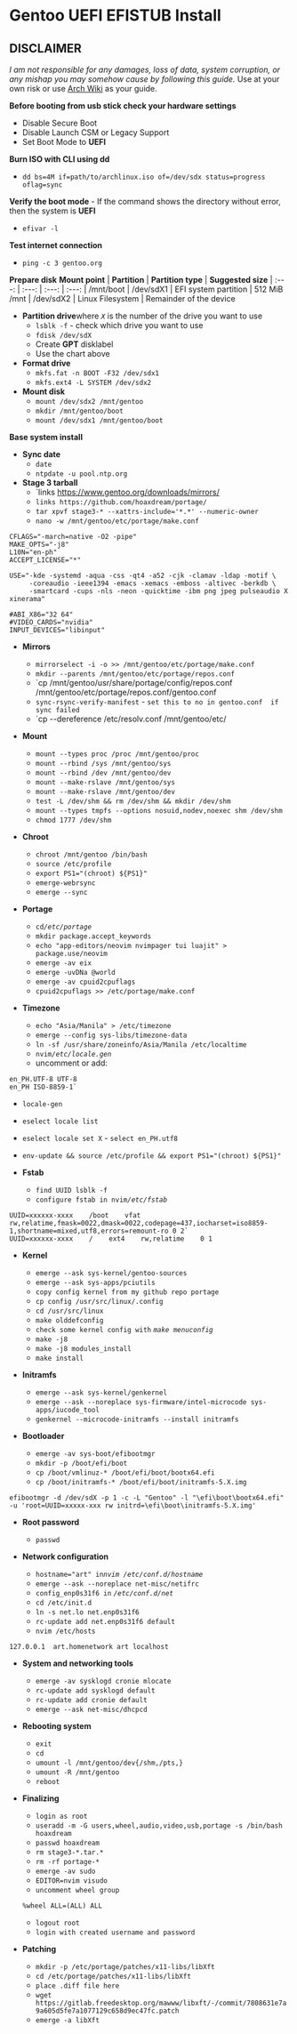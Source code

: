 # Gentoo UEFI EFISTUB Install
**DISCLAIMER**
---
_I am not responsible for any damages, loss of data, system corruption, or any mishap you may somehow cause by following this guide._
Use at your own risk or use [Arch Wiki](https://wiki.archlinux.org/index.php/installation_guide) as your guide.


**Before booting from usb stick check your hardware settings**
- Disable Secure Boot
- Disable Launch CSM or Legacy Support
- Set Boot Mode to **UEFI**

**Burn ISO with CLI using dd**
  - `dd bs=4M if=path/to/archlinux.iso of=/dev/sdx status=progress oflag=sync`

**Verify the boot mode**
    - If the command shows the directory without error, then the system is **UEFI**

  - `efivar -l`

**Test internet connection**
- `ping -c 3 gentoo.org`

**Prepare disk**
**Mount point** | **Partition** | **Partition type** | **Suggested size**
| :---: | :---: | :---: | :---: |
/mnt/boot | /dev/sdX1 | EFI system partition | 512 MiB
/mnt | /dev/sdX2 | Linux Filesystem | Remainder of the device
- **Partition drive**where _`X`_ is the number of the drive you want to use
  - `lsblk -f` - check which drive you want to use
  - `fdisk /dev/sdX`
  - Create **GPT** disklabel
  - Use the chart above
- **Format drive**
  - `mkfs.fat -n BOOT -F32 /dev/sdx1`
  - `mkfs.ext4 -L SYSTEM /dev/sdx2`
- **Mount disk**
  - `mount /dev/sdx2 /mnt/gentoo`
  - `mkdir /mnt/gentoo/boot`
  - `mount /dev/sdx1 /mnt/gentoo/boot`

**Base system install**
- **Sync date**
  - `date`
  - `ntpdate -u pool.ntp.org`
- **Stage 3 tarball**
  - `links https://www.gentoo.org/downloads/mirrors/
  - `links https://github.com/hoaxdream/portage/`
  - `tar xpvf stage3-* --xattrs-include='*.*' --numeric-owner`
  - `nano -w /mnt/gentoo/etc/portage/make.conf`

```
CFLAGS="-march=native -O2 -pipe"
MAKE_OPTS="-j8"
L10N="en-ph"
ACCEPT_LICENSE="*"

USE="-kde -systemd -aqua -css -qt4 -a52 -cjk -clamav -ldap -motif \
     -coreaudio -ieee1394 -emacs -xemacs -emboss -altivec -berkdb \
     -smartcard -cups -nls -neon -quicktime -ibm png jpeg pulseaudio X xinerama"

#ABI_X86="32 64"
#VIDEO_CARDS="nvidia"
INPUT_DEVICES="libinput"
```

- **Mirrors**
  - `mirrorselect -i -o >> /mnt/gentoo/etc/portage/make.conf`
  - `mkdir --parents /mnt/gentoo/etc/portage/repos.conf`
  - `cp /mnt/gentoo/usr/share/portage/config/repos.conf /mnt/gentoo/etc/portage/repos.conf/gentoo.conf
  - `sync-rsync-verify-manifest` - `set this to no in gentoo.conf  if sync failed`
  - `cp --dereference /etc/resolv.conf /mnt/gentoo/etc/

- **Mount**
  - `mount --types proc /proc /mnt/gentoo/proc`
  - `mount --rbind /sys /mnt/gentoo/sys`
  - `mount --rbind /dev /mnt/gentoo/dev`
  - `mount --make-rslave /mnt/gentoo/sys`
  - `mount --make-rslave /mnt/gentoo/dev`
  - `test -L /dev/shm && rm /dev/shm && mkdir /dev/shm`
  - `mount --types tmpfs --options nosuid,nodev,noexec shm /dev/shm`
  - `chmod 1777 /dev/shm`

- **Chroot**
  - `chroot /mnt/gentoo /bin/bash`
  - `source /etc/profile`
  - `export PS1="(chroot) ${PS1}"`
  - `emerge-webrsync`
  - `emerge --sync`

- **Portage**
  - `cd`_`/etc/portage`_
  - `mkdir package.accept_keywords`
  - `echo "app-editors/neovim nvimpager tui luajit" > package.use/neovim`
  - `emerge -av eix`
  - `emerge -uvDNa @world`
  - `emerge -av cpuid2cpuflags`
  - `cpuid2cpuflags >> /etc/portage/make.conf`

- **Timezone**
  - `echo "Asia/Manila" > /etc/timezone`
  - `emerge --config sys-libs/timezone-data`
  - `ln -sf /usr/share/zoneinfo/Asia/Manila /etc/localtime`
  - `nvim`_`/etc/locale.gen`_
  - uncomment or add:
```
en_PH.UTF-8 UTF-8
en_PH ISO-8859-1`
```
  - `locale-gen`
  - `eselect locale list`
  - `eselect locale set X` - `select en_PH.utf8`
  - `env-update && source /etc/profile && export PS1="(chroot) ${PS1}"`

- **Fstab**
  - `find UUID lsblk -f`
  - `configure fstab in nvim`_`/etc/fstab`_
```
UUID=xxxxxx-xxxx    /boot    vfat    rw,relatime,fmask=0022,dmask=0022,codepage=437,iocharset=iso8859-1,shortname=mixed,utf8,errors=remount-ro 0 2`
UUID=xxxxxx-xxxx    /    ext4    rw,relatime    0 1
```

- **Kernel**
  - `emerge --ask sys-kernel/gentoo-sources`
  - `emerge --ask sys-apps/pciutils`
  - `copy config kernel from my github repo portage`
  - `cp config /usr/src/linux/.config`
  - `cd /usr/src/linux`
  - `make olddefconfig`
  - `check some kernel config with` _`make menuconfig`_
  - `make -j8`
  - `make -j8 modules_install`
  - `make install`

- **Initramfs**
  - `emerge --ask sys-kernel/genkernel`
  - `emerge --ask --noreplace sys-firmware/intel-microcode sys-apps/iucode_tool`
  - `genkernel --microcode-initramfs --install initramfs`

- **Bootloader**
  - `emerge -av sys-boot/efibootmgr`
  - `mkdir -p /boot/efi/boot`
  - `cp /boot/vmlinuz-* /boot/efi/boot/bootx64.efi`
  - `cp /boot/initramfs-* /boot/efi/boot/initramfs-5.X.img`
```
efibootmgr -d /dev/sdX -p 1 -c -L "Gentoo" -l "\efi\boot\bootx64.efi" -u 'root=UUID=xxxxx-xxx rw initrd=\efi\boot\initramfs-5.X.img'
```

- **Root password**
  - `passwd`

- **Network configuration**
  - `hostname="art" in`_`nvim /etc/conf.d/hostname`_
  - `emerge --ask --noreplace net-misc/netifrc`
  - `config_enp0s31f6 in` _`/etc/conf.d/net`_
  - `cd /etc/init.d`
  - `ln -s net.lo net.enp0s31f6`
  - `rc-update add net.enp0s31f6 default`
  - `nvim /etc/hosts`
```
127.0.0.1  art.homenetwork art localhost
```

- **System and networking tools**
  - `emerge -av sysklogd cronie mlocate`
  - `rc-update add sysklogd default`
  - `rc-update add cronie default`
  - `emerge --ask net-misc/dhcpcd`

- **Rebooting system**
  - `exit`
  - `cd`
  - `umount -l /mnt/gentoo/dev{/shm,/pts,}`
  - `umount -R /mnt/gentoo`
  - `reboot`

- **Finalizing**
  - `login as root`
  - `useradd -m -G users,wheel,audio,video,usb,portage -s /bin/bash hoaxdream`
  - `passwd hoaxdream`
  - `rm stage3-*.tar.*`
  - `rm -rf portage-*`
  - `emerge -av sudo`
  - `EDITOR=nvim visudo`
  - `uncomment wheel group`
  ```
  %wheel ALL=(ALL) ALL
  ```
  - `logout root`
  - `login with created username and password`

- **Patching**
  - `mkdir -p /etc/portage/patches/x11-libs/libXft`
  - `cd /etc/portage/patches/x11-libs/libXft`
  - `place .diff file here`
  - `wget https://gitlab.freedesktop.org/mawww/libxft/-/commit/7808631e7a9a605d5fe7a1077129c658d9ec47fc.patch`
  - `emerge -a libXft`
